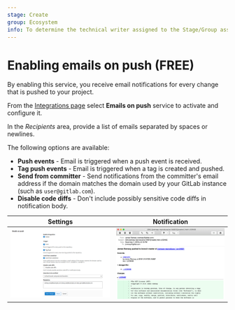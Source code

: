 ```yaml
---
stage: Create
group: Ecosystem
info: To determine the technical writer assigned to the Stage/Group associated with this page, see https://about.gitlab.com/handbook/engineering/ux/technical-writing/#assignments
---
```


# Enabling emails on push **(FREE)**

By enabling this service, you receive email notifications for every change
that is pushed to your project.

From the [Integrations page](overview.md#accessing-integrations)
select **Emails on push** service to activate and configure it.

In the _Recipients_ area, provide a list of emails separated by spaces or newlines.

The following options are available:

- **Push events** - Email is triggered when a push event is received.
- **Tag push events** - Email is triggered when a tag is created and pushed.
- **Send from committer** - Send notifications from the committer's email address if the domain matches the domain used by your GitLab instance (such as `user@gitlab.com`).
- **Disable code diffs** - Don't include possibly sensitive code diffs in notification body.

| Settings | Notification |
| --- | --- |
| ![Email on push service settings](img/emails_on_push_service_v13_11.png) | ![Email on push notification](img/emails_on_push_email.png) |
